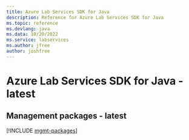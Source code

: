 ```yaml
---
title: Azure Lab Services SDK for Java
description: Reference for Azure Lab Services SDK for Java
ms.topic: reference
ms.devlang: java
ms.data: 10/20/2022
ms.service: labservices
ms.author: jfree
author: joshfree
---
```

# Azure Lab Services SDK for Java - latest

## Management packages - latest
[!INCLUDE [mgmt-packages](lab-services-mgmt-index.md)]